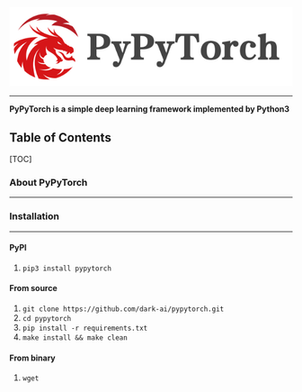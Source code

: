![PyPyTorch-Logo](./assets/imgs/pypytorch-logo.png)

---

**PyPyTorch is a simple deep learning framework implemented by Python3**



## Table of Contents

[TOC]



### About PyPyTorch

---



### Installation

---

#### PyPI

1. `pip3 install pypytorch`

#### From source

1. `git clone https://github.com/dark-ai/pypytorch.git`
2. `cd pypytorch`
3. `pip install -r requirements.txt`
4. `make install && make clean`

#### From binary

1. `wget `


